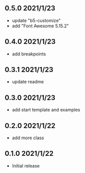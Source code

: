 ## 0.5.0 2021/1/23

- update "b5-customize"
- add "Font Awesome 5.15.2"

## 0.4.0 2021/1/23

- add breakpoints

## 0.3.1 2021/1/23

- update readme

## 0.3.0 2021/1/23

- add start template and examples

## 0.2.0 2021/1/22

- add more class

## 0.1.0 2021/1/22

- Initial release